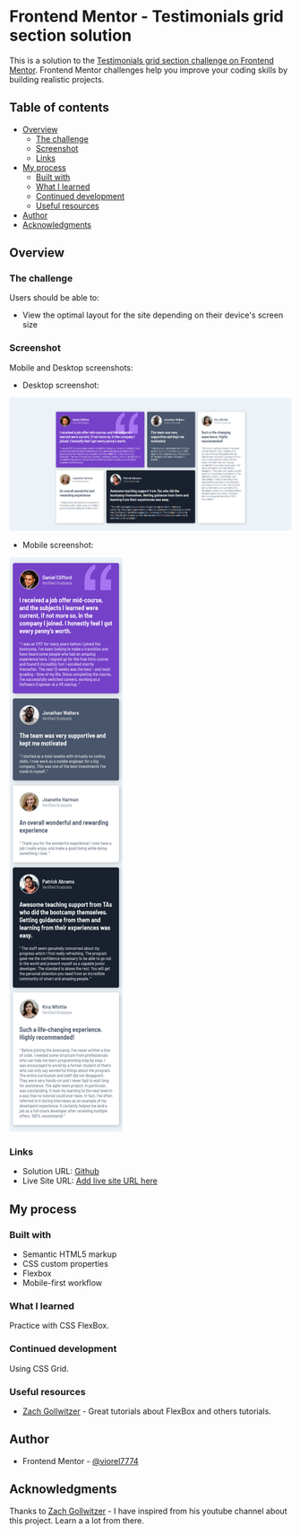# Frontend Mentor - Testimonials grid section solution

This is a solution to the [Testimonials grid section challenge on Frontend Mentor](https://www.frontendmentor.io/challenges/testimonials-grid-section-Nnw6J7Un7). Frontend Mentor challenges help you improve your coding skills by building realistic projects. 

## Table of contents

- [Overview](#overview)
  - [The challenge](#the-challenge)
  - [Screenshot](#screenshot)
  - [Links](#links)
- [My process](#my-process)
  - [Built with](#built-with)
  - [What I learned](#what-i-learned)
  - [Continued development](#continued-development)
  - [Useful resources](#useful-resources)
- [Author](#author)
- [Acknowledgments](#acknowledgments)


## Overview

### The challenge

Users should be able to:

- View the optimal layout for the site depending on their device's screen size

### Screenshot

Mobile and Desktop screenshots:

- Desktop screenshot:

![Desktop screenshot](screenshots/Desktop-Screenshot.png)

- Mobile screenshot:

![Desktop screenshot](screenshots/Mobile-Screenshot.png)

### Links

- Solution URL: [Github](https://github.com/viorel7774/Testimonials-grid-frontend-mentor-solution)
- Live Site URL: [Add live site URL here](https://your-live-site-url.com)

## My process

### Built with

- Semantic HTML5 markup
- CSS custom properties
- Flexbox
- Mobile-first workflow


### What I learned

Practice with CSS FlexBox.

### Continued development

Using CSS Grid.

### Useful resources

- [Zach Gollwitzer](https://www.youtube.com/@zachgoll/videos) - Great tutorials about FlexBox and others tutorials.



## Author

- Frontend Mentor - [@viorel7774](https://www.frontendmentor.io/profile/viorel7774)



## Acknowledgments

Thanks to [Zach Gollwitzer](https://www.youtube.com/@zachgoll/videos) - I have inspired from his youtube channel about this project. Learn a a lot from there.
